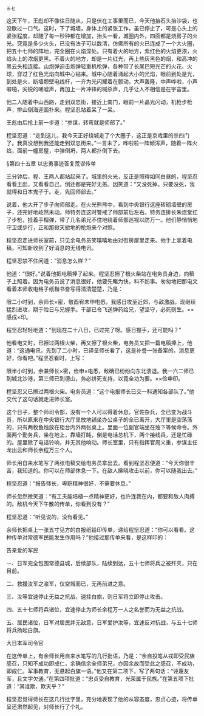     五七 

   这天下午，王彪却不像往日随从，只是伏在工事里而已，今天他抬石头抬沙袋，也没歇过一口气。这时，下了城墙，身体上的紧张工作，虽已停止了，可是心头上的紧张程度，却随了每一秒钟都在增加，抬头一看，城圈内外，四面都是烧房子的火光。究竟是多少火头，已没有法子可以数清，仿佛所有的火已连成了一个大火圈，把五十七师的阵地，完全圈在火焰深处。只有着火的地方，紫红色的火焰更浓，火焰头上的浓烟更黑。不着火的地方，却是一片红光，再上些灰黑色的烟，和高冲的黑云头相连接。山炮弹迫击炮弹轻重机枪弹，各种带了长尾巴短光芒的火花、火球，穿过了红色光焰向城中心钻来。城中心随着涌起大小的光焰，眼前到处是光，到处是火，断墙颓壁电线杆，一齐为光闪耀着在颤动。大声轰隆，中声哗啦，小声噼啪，尖锐的唏嘘声，再加上一片冲锋的喊杀声，几乎让人不相信是在宇宙里。

   他二人随着中山西路，走到双忠街，接近上南门，眼前一片晶光闪动，机枪步枪声，排山倒海迎面扑来。程坚忍站着呆了一呆。

   王彪由后抢上前一步道：“参谋，转弯就是师部了。”

   程坚忍道：“走到这儿，我今天正好绕城走了个大圈子，这正是京戏里的杀四门了。我真没想到我还能走到双忠街来。”一言未了，哗啦啦一阵倾泻声，随着一阵火焰，面前一幢房屋，中弹倒坍，两人都扑倒下去。

   §第四十五章 以忠勇事迹答复荒谬传单

   三分钟后，程、王两人都站起来了。城里的火光，反正是照得如同白昼的，程坚忍看看王彪，又看看自己，倒还都是完好无恙。因笑道：“又没死掉。只要没死，我就得和日本鬼子于。走，先回师部去。”

   说着，他大开了步子向师部走。在火光熊熊中，看到中央银行这座砖砌墙壁的房子，还完好地屹然未动。师特务连这时警戒了师部前后左右。特务连排长朱煜堂扛了步枪，挂着手榴弹，带了几名弟兄不住地绕着师部巡视以防万一。他们静悄悄地守卫或步行，正和那掀天掀地的枪炮来个对照。

   程坚忍走进师长室前，只见余电务员笑嘻嘻地由对街房屋里走来。他手上拿着电稿，可知新收到了好消息的无线电讯。

   程坚忍禁不住问道：“消息怎么样？”

   他道：“很好。”说着他把电稿捧了起来。程坚忍擦了根火柴站在电务员身边，向稿子上照着。因为电务员说了消息很好，他要先睹为快，料不妨事。匆匆地把那电文看着本师收电格子纸楷书誊写得清清楚楚，乃是：

   限二小时到，余师长×密，敬酉宥未申电悉，我感日攻至近郊，与敌激战，现继续猛烈进攻，期于险日与兄握手。干部已令飞送弹药给兄，望坚守，必死则生。××感戌×印。

   程坚忍轻轻地道：“到现在二十八日，已过完了呀。感日握手，还可能吗？”

   他看电文时，已擦过两根火柴，再又擦了根火柴，电务员又把一篇电稿捧上，他道：“这通电讯，先到了二小时，已译呈师长看了，这是补誊一张备案的。消息更好，你看吧。”程坚忍看时，上写：

   限半小时到，余兼师长×密，俭申×电悉，敌确已纷纷向东北溃退。我一六二师已到城北沙港，第三师已到德山，务必拼死支持，以竟全功为要。××俭申印。

   程坚忍又已擦过两根火柴。电务员道：“这个电报师长已交一科通知各部队了。”他交代了这句话就走进师长室。

   这个日子，整个师司令部，没有一个人可以得着休息，官佐杂兵，全已变为战斗员，所以原来在中央银行大厅里放地铺坐办公桌子的全已离开，大厅里是空荡荡的，只有两枚鱼烛放在柜台内外两张桌上。里面一位副官端坐在烛下等候命令。外面两个勤务兵，坐在地上，靠墙打盹，倒是电话总机下，两个接线兵，还是忙碌的。屋里除了电话铃响，并无其他响动。师长室里，只有指挥官周义重，参谋主任龙出云和师长余程万三个人。

   师长用自来水笔写了两张电稿交给电务员拿出去。看到程坚忍便道：“今天你很辛苦，我知道的。你可以在师部休息一下。在敌人拂晓攻击以前，你可以随我出去。”

   程坚忍道：“报告师长，卑职精神很好，不需要休息。”

   师长忽然微笑道：“有工夫能培植一点精神更好，也许连我在内，都要和敌人肉搏的。敌机今天下午散的传单，你看到没有？”

   程坚忍道：“听见说的，没有看见。”

   余师长把桌上一张五寸见方的白报纸铅印传单，递给程坚忍道：“你可以看看。这种传单对常德军民能发生作用吗？”他接过那传单来看，是这样印的：

   告亲爱的军民

   一、日军完全包围常德县城，后续部队，陆续到达，五十七师将兵之被歼灭，只在目前。

   二、救援汝军之渝军，仅空城而已，无再前进之意。

   三、汝等宜速停止无益之抗战，速挂白旗，则日军将立即停止攻击。

   四、五十七师将兵诸位，宜速停止为师长余程万一人之名誉而为无益之抗战。

   五、居民诸位，日军对居民并无敌意，日军爱护汝等，宜速反对抗战，与五十七师将兵扬起白旗。

   大日本军司令官

   在这传单上，有余师长用自来水笔写的几行批语，乃是：“余自投笔从戎即受民族感召，只知不成功即成仁，余确信余全师弟兄，亦因余故而受此之感召，不成功，即成仁。军事教育，无悬起白旗一语。”他又在第二项下，写了两句话：“诬蔑友军，且文字欠通。”在第四项批道：“忠贞受自教育，光荣属于民族。”在第五项下批道：“其谁欺，欺天乎？”

   程坚忍觉得师长在这几行批字里，充分地表现了他的从容态度，忠贞心迹，将传单呈还肃然起见，对师长行了个礼。

